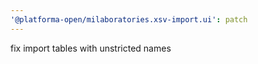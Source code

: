 ```yaml
---
'@platforma-open/milaboratories.xsv-import.ui': patch
---
```


fix import tables with unstricted names
